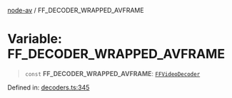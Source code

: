 [node-av](../globals.md) / FF\_DECODER\_WRAPPED\_AVFRAME

# Variable: FF\_DECODER\_WRAPPED\_AVFRAME

> `const` **FF\_DECODER\_WRAPPED\_AVFRAME**: [`FFVideoDecoder`](../type-aliases/FFVideoDecoder.md)

Defined in: [decoders.ts:345](https://github.com/seydx/av/blob/f8631fc881b394300b1479f511d55cf1c370a87f/src/constants/decoders.ts#L345)
